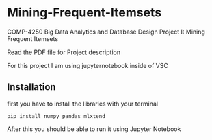# Mining-Frequent-Itemsets

COMP-4250 Big Data Analytics and Database Design
Project I: Mining Frequent Itemsets

Read the PDF file for Project description

For this project I am using jupyternotebook inside of VSC

## Installation
first you have to install the libraries with your terminal
```
pip install numpy pandas mlxtend
```

After this you should be able to run it using Jupyter Notebook

